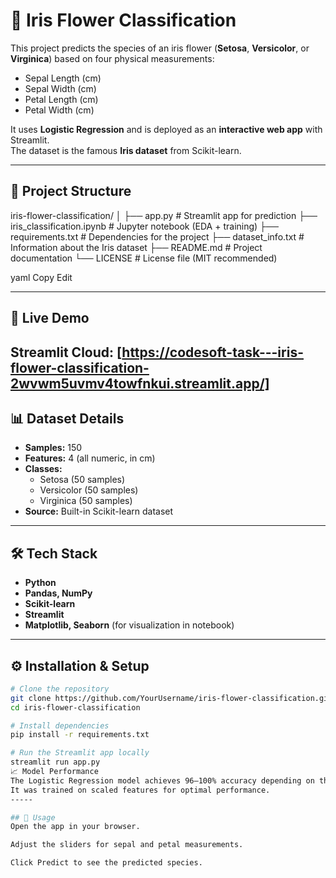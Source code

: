 # 🌸 Iris Flower Classification 
This project predicts the species of an iris flower (**Setosa**, **Versicolor**, or **Virginica**) based on four physical measurements:  
- Sepal Length (cm)  
- Sepal Width (cm)  
- Petal Length (cm)  
- Petal Width (cm)  

It uses **Logistic Regression** and is deployed as an **interactive web app** with Streamlit.  
The dataset is the famous **Iris dataset** from Scikit-learn.

---

## 📂 Project Structure
iris-flower-classification/
│
├── app.py # Streamlit app for prediction
├── iris_classification.ipynb # Jupyter notebook (EDA + training)
├── requirements.txt # Dependencies for the project
├── dataset_info.txt # Information about the Iris dataset
├── README.md # Project documentation
└── LICENSE # License file (MIT recommended)

yaml
Copy
Edit

---

## 🚀 Live Demo
 **Streamlit Cloud:** [https://codesoft-task---iris-flower-classification-2wvwm5uvmv4towfnkui.streamlit.app/]
---

## 📊 Dataset Details
- **Samples:** 150
- **Features:** 4 (all numeric, in cm)
- **Classes:**  
  - Setosa (50 samples)  
  - Versicolor (50 samples)  
  - Virginica (50 samples)  
- **Source:** Built-in Scikit-learn dataset

---

## 🛠️ Tech Stack
- **Python**
- **Pandas, NumPy**
- **Scikit-learn**
- **Streamlit**
- **Matplotlib, Seaborn** (for visualization in notebook)

---

## ⚙️ Installation & Setup
```bash
# Clone the repository
git clone https://github.com/YourUsername/iris-flower-classification.git
cd iris-flower-classification

# Install dependencies
pip install -r requirements.txt

# Run the Streamlit app locally
streamlit run app.py
📈 Model Performance
The Logistic Regression model achieves 96–100% accuracy depending on the train-test split.
It was trained on scaled features for optimal performance.
-----

## 📌 Usage
Open the app in your browser.

Adjust the sliders for sepal and petal measurements.

Click Predict to see the predicted species.

